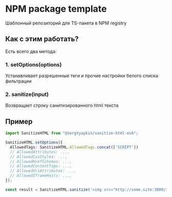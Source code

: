 # NPM package template

Шаблонный репозиторий для TS-пакета в NPM registry

## Как с этим работать?
Есть всего два метода:

### 1. setOptions(options)
Устанавливает разрешенные теги и прочие настройки белого списка фильтрации

### 2. sanitize(input)
Возвращает строку санитизированного html текста

## Пример
```ts
import SanitizeHTML from "@sergtyapkin/sanitize-html-es6";

SanitizeHTML.setOptions({
  AllowedTags: SanitizeHTML.AllowedTags.concat(['SCRIPT'])
  // AllowedAttributes: ...,
  // AllowedCssStyles: ...,
  // AllowedHrefSchemas: ...,
  // AllowedContentTags: ...,
  // AllowedUriAttributes: ...,
  // AllowedIframeHosts: ...,
});

const result = SanitizeHTML.sanitize('<img src="http://some.site:3000/image/some.png" alt="image" onerror="const evil = \'code\'"><div><i>Some</i> <b>text</b></div>');
```
